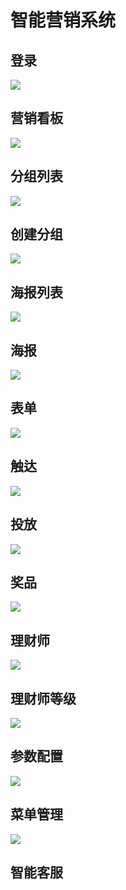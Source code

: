 # 智能营销系统

## 登录

![](./media/00_login.png)

## 营销看板

![](./media/01_panel.png)

## 分组列表

![](./media/02_grouplist.png)

## 创建分组

![](./media/03_creategroup.gif)

## 海报列表

![](./media/05_posterlist.png)

## 海报

![](./media/06_createposter.gif)

## 表单

![](./media/07_form.gif)

## 触达

![](./media/08_trigger.png)

## 投放

![](./media/09_serve.png)

## 奖品

![](./media/10_prize.png)

## 理财师

![](./media/11_financial.png)

## 理财师等级

![](./media/12_level.png)

## 参数配置

![](./media/13_params.png)

## 菜单管理

![](./media/14_menu.png)

## 智能客服